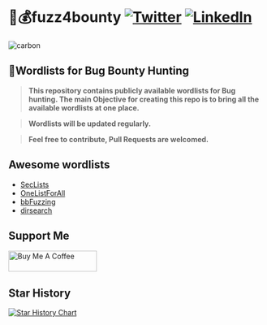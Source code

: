 # 🚀💰fuzz4bounty [![Twitter](https://img.shields.io/badge/0xPugal-%231DA1F2.svg?logo=Twitter&logoColor=white)](https://twitter.com/0xPugal) [![LinkedIn](https://img.shields.io/badge/0xPugazh-%230077B5.svg?logo=linkedin&logoColor=white)](https://linkedin.com/in/0xPugazh) 

![carbon](https://user-images.githubusercontent.com/75373225/227513641-317d79d5-82ff-420e-b524-214555426dc2.png)

## 🚀Wordlists for Bug Bounty Hunting

> **This repository contains publicly available wordlists for Bug hunting. The main Objective for creating this repo is to bring all the available wordlists at one place.**

> **Wordlists will be updated regularly.**

> **Feel free to contribute, Pull Requests are welcomed.**

## Awesome wordlists
+ [SecLists](https://github.com/danielmiessler/SecLists)
+ [OneListForAll](https://github.com/six2dez/OneListForAll)
+ [bbFuzzing](https://github.com/reewardius/bbFuzzing.txt)
+ [dirsearch](https://github.com/maurosoria/dirsearch/blob/master/db/dicc.txt)

## Support Me
<a href="https://www.buymeacoffee.com/0xPugazh" target="_blank"><img src="https://cdn.buymeacoffee.com/buttons/default-orange.png" alt="Buy Me A Coffee" height="41" width="174"></a>

## Star History

<a href="https://star-history.com/#0xPugazh/fuzz4bounty&Date">
  <picture>
    <source media="(prefers-color-scheme: dark)" srcset="https://api.star-history.com/svg?repos=0xPugazh/fuzz4bounty&type=Date&theme=dark" />
    <source media="(prefers-color-scheme: light)" srcset="https://api.star-history.com/svg?repos=0xPugazh/fuzz4bounty&type=Date" />
    <img alt="Star History Chart" src="https://api.star-history.com/svg?repos=0xPugazh/fuzz4bounty&type=Date" />
  </picture>
</a>
